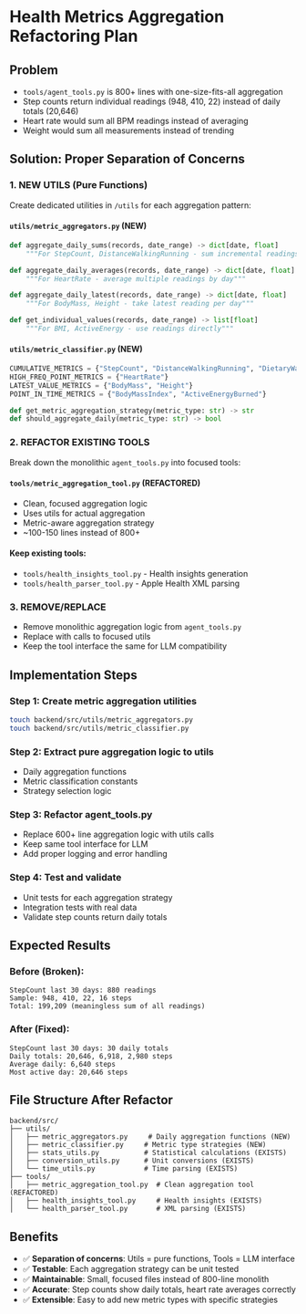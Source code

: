 # Health Metrics Aggregation Refactoring Plan

## Problem
- `tools/agent_tools.py` is 800+ lines with one-size-fits-all aggregation
- Step counts return individual readings (948, 410, 22) instead of daily totals (20,646)
- Heart rate would sum all BPM readings instead of averaging
- Weight would sum all measurements instead of trending

## Solution: Proper Separation of Concerns

### 1. NEW UTILS (Pure Functions)
Create dedicated utilities in `/utils` for each aggregation pattern:

#### `utils/metric_aggregators.py` (NEW)
```python
def aggregate_daily_sums(records, date_range) -> dict[date, float]
    """For StepCount, DistanceWalkingRunning - sum incremental readings by day"""

def aggregate_daily_averages(records, date_range) -> dict[date, float]
    """For HeartRate - average multiple readings by day"""

def aggregate_daily_latest(records, date_range) -> dict[date, float]
    """For BodyMass, Height - take latest reading per day"""

def get_individual_values(records, date_range) -> list[float]
    """For BMI, ActiveEnergy - use readings directly"""
```

#### `utils/metric_classifier.py` (NEW)
```python
CUMULATIVE_METRICS = {"StepCount", "DistanceWalkingRunning", "DietaryWater"}
HIGH_FREQ_POINT_METRICS = {"HeartRate"}
LATEST_VALUE_METRICS = {"BodyMass", "Height"}
POINT_IN_TIME_METRICS = {"BodyMassIndex", "ActiveEnergyBurned"}

def get_metric_aggregation_strategy(metric_type: str) -> str
def should_aggregate_daily(metric_type: str) -> bool
```

### 2. REFACTOR EXISTING TOOLS
Break down the monolithic `agent_tools.py` into focused tools:

#### `tools/metric_aggregation_tool.py` (REFACTORED)
- Clean, focused aggregation logic
- Uses utils for actual aggregation
- Metric-aware aggregation strategy
- ~100-150 lines instead of 800+

#### Keep existing tools:
- `tools/health_insights_tool.py` - Health insights generation
- `tools/health_parser_tool.py` - Apple Health XML parsing

### 3. REMOVE/REPLACE
- Remove monolithic aggregation logic from `agent_tools.py`
- Replace with calls to focused utils
- Keep the tool interface the same for LLM compatibility

## Implementation Steps

### Step 1: Create metric aggregation utilities
```bash
touch backend/src/utils/metric_aggregators.py
touch backend/src/utils/metric_classifier.py
```

### Step 2: Extract pure aggregation logic to utils
- Daily aggregation functions
- Metric classification constants
- Strategy selection logic

### Step 3: Refactor agent_tools.py
- Replace 600+ line aggregation logic with utils calls
- Keep same tool interface for LLM
- Add proper logging and error handling

### Step 4: Test and validate
- Unit tests for each aggregation strategy
- Integration tests with real data
- Validate step counts return daily totals

## Expected Results

### Before (Broken):
```
StepCount last 30 days: 880 readings
Sample: 948, 410, 22, 16 steps
Total: 199,209 (meaningless sum of all readings)
```

### After (Fixed):
```
StepCount last 30 days: 30 daily totals
Daily totals: 20,646, 6,918, 2,980 steps
Average daily: 6,640 steps
Most active day: 20,646 steps
```

## File Structure After Refactor
```
backend/src/
├── utils/
│   ├── metric_aggregators.py     # Daily aggregation functions (NEW)
│   ├── metric_classifier.py     # Metric type strategies (NEW)
│   ├── stats_utils.py           # Statistical calculations (EXISTS)
│   ├── conversion_utils.py      # Unit conversions (EXISTS)
│   └── time_utils.py            # Time parsing (EXISTS)
├── tools/
│   ├── metric_aggregation_tool.py  # Clean aggregation tool (REFACTORED)
│   ├── health_insights_tool.py     # Health insights (EXISTS)
│   └── health_parser_tool.py       # XML parsing (EXISTS)
```

## Benefits
- ✅ **Separation of concerns**: Utils = pure functions, Tools = LLM interface
- ✅ **Testable**: Each aggregation strategy can be unit tested
- ✅ **Maintainable**: Small, focused files instead of 800-line monolith
- ✅ **Accurate**: Step counts show daily totals, heart rate averages correctly
- ✅ **Extensible**: Easy to add new metric types with specific strategies
